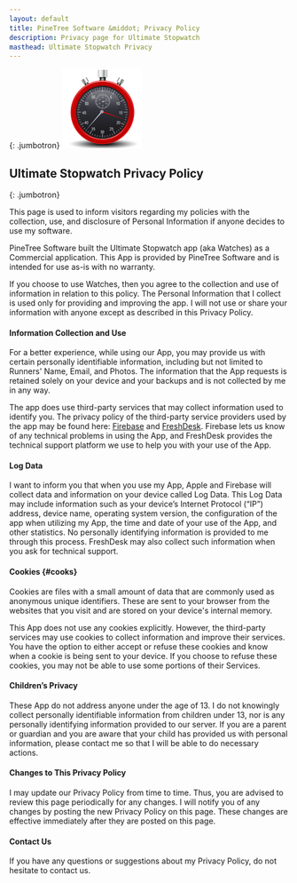 ```yaml
---
layout: default
title: PineTree Software &middot; Privacy Policy
description: Privacy page for Ultimate Stopwatch
masthead: Ultimate Stopwatch Privacy
---
```

{: .jumbotron}
![Watches Icon](../assets/ico/icon-72@2x.png)
## Ultimate Stopwatch Privacy Policy
{: .jumbotron}

This page is used to inform visitors regarding my policies with the collection, use, and disclosure of Personal Information if anyone decides to use my software.

PineTree Software built the Ultimate Stopwatch app (aka Watches) as a Commercial application. This App is provided by PineTree Software and is intended for use as-is with no warranty.

If you choose to use Watches, then you agree to the collection and use of information in relation to this policy. The Personal Information that I collect is used only for providing and improving the app. I will not use or share your information with anyone except as described in this Privacy Policy.

#### Information Collection and Use

For a better experience, while using our App, you may provide us with certain personally identifiable information, including but not limited to Runners' Name, Email, and Photos. The information that the App requests is retained solely on your device and your backups and is not collected by me in any way.

The app does use third-party services that may collect information used to identify you. The privacy policy of the third-party service providers used by the app may be found here: [Firebase](https://firebase.google.com/support/privacy) and [FreshDesk](https://www.freshdesk.com/privacy/). Firebase lets us know of any technical problems in using the App, and FreshDesk provides the technical support platform we use to help you with your use of the App.

#### Log Data

I want to inform you that when you use my App, Apple and Firebase will collect data and information on your device called Log Data. This Log Data may include information such as your device’s Internet Protocol (“IP”) address, device name, operating system version, the configuration of the app when utilizing my App, the time and date of your use of the App, and other statistics. No personally identifying information is provided to me through this process. FreshDesk may also collect such information when you ask for technical support.

#### Cookies {#cooks}

Cookies are files with a small amount of data that are commonly used as anonymous unique identifiers. These are sent to your browser from the websites that you visit and are stored on your device's internal memory.

This App does not use any cookies explicitly. However, the third-party services may use cookies to collect information and improve their services. You have the option to either accept or refuse these cookies and know when a cookie is being sent to your device. If you choose to refuse these cookies, you may not be able to use some portions of their Services.

#### Children’s Privacy

These App do not address anyone under the age of 13. I do not knowingly collect personally identifiable information from children under 13, nor is any personally identifying information provided to our server. If you are a parent or guardian and you are aware that your child has provided us with personal information, please contact me so that I will be able to do necessary actions.

#### Changes to This Privacy Policy

I may update our Privacy Policy from time to time. Thus, you are advised to review this page periodically for any changes. I will notify you of any changes by posting the new Privacy Policy on this page. These changes are effective immediately after they are posted on this page.

#### Contact Us

If you have any questions or suggestions about my Privacy Policy, do not hesitate to contact us.
